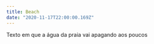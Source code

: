 ```yaml
---
title: Beach
date: "2020-11-17T22:00:00.169Z"
---
```


Texto em que a água da praia vai apagando aos poucos